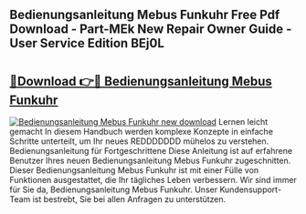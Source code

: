 ## Bedienungsanleitung Mebus Funkuhr Free Pdf Download - Part-MEk New Repair Owner Guide - User Service Edition BEj0L

# <h2><a href="http://df4k6e.blite.top/?on=Bedienungsanleitung+Mebus+Funkuhr">🔗Download 👉🔴 Bedienungsanleitung Mebus Funkuhr</a></h2>

[![Bedienungsanleitung Mebus Funkuhr new download](https://i.imgur.com/lujVjoI.png)](http://df4k6e.blite.top/?on=Bedienungsanleitung+Mebus+Funkuhr)
Lernen leicht gemacht In diesem Handbuch werden komplexe Konzepte in einfache Schritte unterteilt, um Ihr neues REDDDDDDD mühelos zu verstehen. Bedienungsanleitung für Fortgeschrittene Diese Anleitung ist auf erfahrene Benutzer Ihres neuen Bedienungsanleitung Mebus Funkuhr zugeschnitten. Dieser Bedienungsanleitung Mebus Funkuhr ist mit einer Fülle von Funktionen ausgestattet, die Ihr tägliches Leben verbessern. Wir sind immer für Sie da, Bedienungsanleitung Mebus Funkuhr. Unser Kundensupport-Team ist bestrebt, Sie bei allen Anfragen zu unterstützen.
